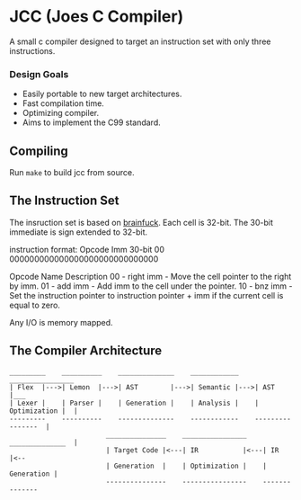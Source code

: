 # JCC (Joes C Compiler)
A small c compiler designed to target an instruction set with only three
instructions.

### Design Goals
- Easily portable to new target architectures.
- Fast compilation time.
- Optimizing compiler.
- Aims to implement the C99 standard.

## Compiling
Run ```make``` to build jcc from source.

## The Instruction Set
The insruction set is based on [brainfuck](https://esolangs.org/wiki/Brainfuck).
Each cell is 32-bit. The 30-bit immediate is sign extended to 32-bit.

instruction format:
Opcode  Imm 30-bit
00      000000000000000000000000000000

Opcode    Name          Description
00     -  right imm  -  Move the cell pointer to the right by imm.
01     -  add   imm  -  Add imm to the cell under the pointer.
10     -  bnz   imm  -  Set the instruction pointer to instruction pointer + imm
                        if the current cell is equal to zero.

Any I/O is memory mapped.

## The Compiler Architecture
```
_________    __________    ______________    ____________    ________________
| Flex  |--->| Lemon  |--->| AST        |--->| Semantic |--->| AST          |___
| Lexer |    | Parser |    | Generation |    | Analysis |    | Optimization |  |
---------    ----------    --------------    ------------    ----------------  |
                        _______________    ________________    ______________  |
                        | Target Code |<---| IR           |<---| IR         |<--
                        | Generation  |    | Optimization |    | Generation |
                        ---------------    ----------------    --------------
```
